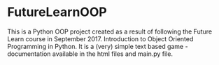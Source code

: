 # FutureLearnOOP
This is a Python OOP project created as a result of following the Future Learn course in September 2017.
Introduction to Object Oriented Programming in Python.
It is a (very) simple text based game - documentation available in the html files and main.py file.
